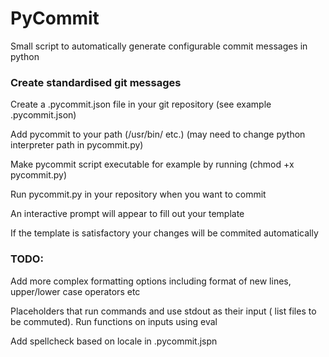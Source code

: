 # PyCommit

Small script to automatically generate configurable commit messages in python

### Create standardised git messages


Create a .pycommit.json file in your git repository (see example .pycommit.json)

Add pycommit to your path (/usr/bin/ etc.) (may need to change python interpreter path in pycommit.py)

Make pycommit script executable for example by running (chmod +x pycommit.py)

Run pycommit.py in your repository when you want to commit

An interactive prompt will appear to fill out your template

If the template is satisfactory your changes will be commited automatically


### TODO:

Add more complex formatting options including format of new lines, upper/lower case operators etc

Placeholders that run commands and use stdout as their input ( list files to be commuted). Run functions on inputs using eval

Add spellcheck based on locale in .pycommit.jspn 
